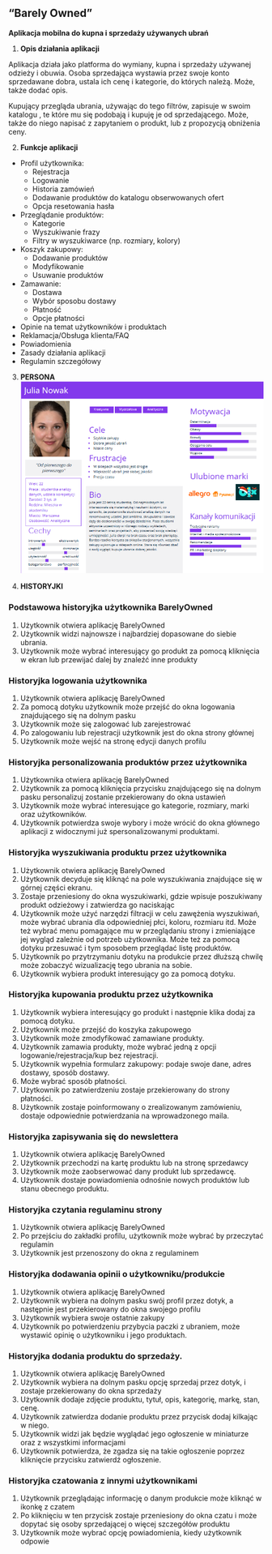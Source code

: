 ## **“Barely Owned”**

 **Aplikacja mobilna do kupna i sprzedaży używanych ubrań**

1. **Opis działania aplikacji**

Aplikacja działa jako platforma do wymiany, kupna i sprzedaży używanej odzieży i obuwia. Osoba sprzedająca wystawia przez swoje konto sprzedawane dobra, ustala ich cenę i kategorie, do których należą. Może, także dodać opis.

Kupujący przegląda ubrania, używając do tego filtrów, zapisuje w swoim katalogu , te które mu się podobają i kupuję je od sprzedającego. Może, także do niego napisać z zapytaniem o produkt, lub z propozycją obniżenia ceny.

2. **Funkcje aplikacji**
  - Profil użytkownika:
    - Rejestracja
    - Logowanie
    - Historia zamówień
    - Dodawanie produktów do katalogu obserwowanych ofert
    - Opcja resetowania hasła
  - Przeglądanie produktów:
    - Kategorie
    - Wyszukiwanie frazy
    - Filtry w wyszukiwarce (np. rozmiary, kolory)
  - Koszyk zakupowy:
    - Dodawanie produktów
    - Modyfikowanie
    - Usuwanie produktów
  - Zamawanie:
    - Dostawa
    - Wybór sposobu dostawy
    - Płatność
    - Opcje płatności
  - Opinie na temat użytkowników i produktach
  - Reklamacja/Obsługa klienta/FAQ
  - Powiadomienia
  - Zasady działania aplikacji
  - Regulamin szczegółowy


3. **PERSONA**
![Alt text](persona_1.png)



4. **HISTORYJKI** 


### Podstawowa historyjka użytkownika BarelyOwned
1.  Użytkownik otwiera aplikację BarelyOwned
2.  Użytkownik widzi najnowsze i najbardziej dopasowane do siebie ubrania.
3. Użytkownik może wybrać interesujący go produkt za pomocą kliknięcia w ekran lub przewijać dalej by znaleźć inne produkty


### Historyjka logowania użytkownika
  1. Użytkownik otwiera aplikację BarelyOwned
  2. Za pomocą dotyku użytkownik może przejść do okna logowania znajdującego się na dolnym pasku
  3. Użytkownik może się zalogować lub zarejestrować
  4. Po zalogowaniu lub rejestracji użytkownik jest do okna strony głównej
  5. Użytkownik może wejść na stronę edycji danych profilu

### Historyjka personalizowania produktów przez użytkownika
  1. Użytkownika otwiera aplikację BarelyOwned
  2. Użytkownik za pomocą kliknięcia przycisku znajdującego się na dolnym pasku personalizuj zostanie przekierowany do okna ustawień
  3. Użytkownik może wybrać interesujące go kategorie, rozmiary, marki oraz użytkowników.
  4. Użytkownik potwierdza swoje wybory i może wrócić do okna głównego aplikacji z widocznymi już spersonalizowanymi produktami. 

### Historyjka wyszukiwania produktu przez użytkownika
  1. Użytkownik otwiera aplikację BarelyOwned
  2. Użytkownik decyduje się kliknąć na pole wyszukiwania znajdujące się w górnej części ekranu.
  3. Zostaje przeniesiony do okna wyszukiwarki, gdzie wpisuje poszukiwany produkt odzieżowy i zatwierdza go naciskając
  4. Użytkownik może użyć narzędzi filtracji w celu zawężenia wyszukiwań, może wybrać ubrania dla odpowiedniej płci, koloru, rozmiaru itd. Może też wybrać menu pomagające mu w przeglądaniu strony i zmieniające jej wygląd zależnie od potrzeb użytkownika. Może też za pomocą dotyku przesuwać i tym sposobem przeglądać listę produktów. 
  5. Użytkownik po przytrzymaniu dotyku na produkcie przez dłuższą chwilę może zobaczyć wizualizację tego ubrania na sobie. 
  6. Użytkownik wybiera produkt interesujący go za pomocą dotyku.



### Historyjka kupowania produktu przez użytkownika
  1. Użytkownik wybiera interesujący go produkt i następnie klika dodaj za pomocą dotyku.
  2. Użytkownik może przejść do koszyka zakupowego 
  3. Użytkownik może zmodyfikować zamawiane produkty. 
  4. Użytkownik zamawia produkty, może wybrać jedną z opcji logowanie/rejestracja/kup bez rejestracji. 
  5. Użytkownik wypełnia formularz zakupowy: podaje swoje dane, adres dostawy, sposób dostawy.
  6. Może wybrać sposób płatności.
  7. Użytkownik po zatwierdzeniu zostaje przekierowany do strony płatności.
  8. Użytkownik zostaje poinformowany o zrealizowanym zamówieniu, dostaje odpowiednie potwierdzania na wprowadzonego maila.


### Historyjka zapisywania się do newslettera
  1. Użytkownik otwiera aplikację BarelyOwned 
  2. Użytkownik przechodzi na kartę produktu lub na stronę sprzedawcy
  3. Użytkownik może zaobserwować dany produkt lub sprzedawcę.
  4. Użytkownik dostaje powiadomienia odnośnie nowych produktów lub stanu obecnego produktu. 

### Historyjka czytania regulaminu strony
  1. Użytkownik otwiera aplikację BarelyOwned 
  2. Po przejściu do zakładki profilu, użytkownik może wybrać by przeczytać regulamin
  3. Użytkownik jest przenoszony do okna z regulaminem

### Historyjka dodawania opinii o użytkowniku/produkcie
  1. Użytkownik otwiera aplikację BarelyOwned 
  2. Użytkownik wybiera na dolnym pasku swój profil przez dotyk, a następnie jest przekierowany do okna swojego profilu
  3. Użytkownik wybiera swoje ostatnie zakupy
  4. Użytkownik po potwierdzeniu przybycia paczki z ubraniem, może wystawić opinię o użytkowniku i jego produktach.

### Historyjka dodania produktu do sprzedaży.
  1. Użytkownik otwiera aplikację BarelyOwned
  2. Użytkownik wybiera na dolnym pasku opcję sprzedaj przez dotyk, i zostaje przekierowany do okna sprzedaży
  3. Użytkownik dodaje zdjęcie produktu, tytuł, opis, kategorię, markę, stan, cenę.
  4. Użytkownik zatwierdza dodanie produktu przez przycisk dodaj kilkając w niego.
  5. Użytkownik widzi jak będzie wyglądać jego ogłoszenie w miniaturze oraz z wszystkimi informacjami
  6. Użytkownik potwierdza, że zgadza się na takie ogłoszenie poprzez kliknięcie przycisku zatwierdź ogłoszenie. 

### Historyjka czatowania z innymi użytkownikami
  1. Użytkownik przeglądając informację o danym produkcie może kliknąć w ikonkę z czatem
  2. Po kliknięciu w ten przycisk zostaje przeniesiony do okna czatu i może dopytać się osoby sprzedającej o więcej szczegółów produktu
  3. Użytkownik może wybrać opcję powiadomienia, kiedy użytkownik odpowie



